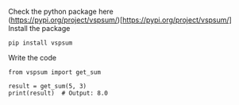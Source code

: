 Check the python package here  
(https://pypi.org/project/vspsum/)[https://pypi.org/project/vspsum/]  
Install the package
```
pip install vspsum
```
Write the code
```
from vspsum import get_sum

result = get_sum(5, 3)
print(result)  # Output: 8.0
```
